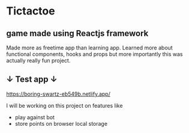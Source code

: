 # Tictactoe
## game made using Reactjs framework

Made more as freetime app than learning app. 
Learned more about functional components, hooks and props
but more importantly this was actually really fun project.

## ↓ Test app ↓

https://boring-swartz-eb549b.netlify.app/


I will be working on this project on features like
 - play against bot
 - store points on browser local storage